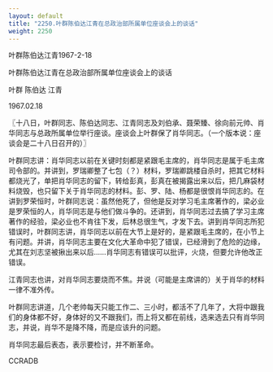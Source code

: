```yaml
---
layout: default
title: "2250.叶群陈伯达江青在总政治部所属单位座谈会上的谈话"
weight: 2250
---
```


叶群陈伯达江青1967-2-18

叶群陈伯达江青在总政治部所属单位座谈会上的谈话

叶群 陈伯达 江青

1967.02.18

〖十八日，叶群同志、陈伯达同志、江青同志及刘伯承、聂荣臻、徐向前元帅、肖华同志与总政所属单位举行座谈。座谈会上叶群保了肖华同志。（一个版本说：座谈会是二十八日召开的）〗

叶群同志讲：肖华同志以前在关键时刻都是紧跟毛主席的，肖华同志是属于毛主席司令部的。并讲到，罗瑞卿整了七包（？）材料，罗瑞卿跳楼自杀时，把其它材料都烧光了，单把肖华同志的留下，转给彭真，彭真在被揭露出来以后，把几麻袋材料烧毁，也只留下关于肖华同志的材料。彭、罗、陆、杨都是很恨肖华同志的。在讲到罗荣恒时，叶群同志说：虽然他死了，但他是反对学习毛主席著作的，梁必业是罗荣恒的人，肖华同志是与他们做斗争的。还讲到，肖华同志过去搞了学习主席著作的经验，梁必业也不肯往下发，后林总很生气，才发下去。讲到肖华同志所犯错误时，叶群同志讲，肖华同志以前在大节上是好的，是紧跟毛主席的，在小节上有问题。并讲，肖华同志主要在文化大革命中犯了错误，已经滑到了危险的边缘，尤其在刘志坚被揪出来以后……肖华同志有错误可以批评，火烧，但要允许他改正错误。

江青同志也讲，对肖华同志要烧而不焦。并说（可能是主席讲的）关于肖华的材料一律不准外传。

叶群同志讲道，几个老帅每天只能工作二、三小时，都活不了几年了，大将中跟我们的身体都不好，身体好的又不跟我们，而上将又都在前线，选来选去只有肖华同志，并说，肖华不是降不降，而是应该升的问题。

肖华同志最后表态，表示要检讨，并不断革命。

CCRADB

